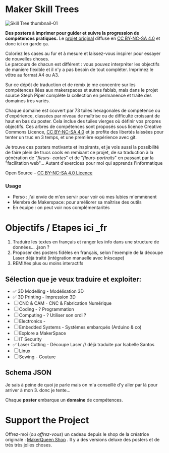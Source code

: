 # Maker Skill Trees  
![Skill Tree thumbnail-01](https://github.com/sjpiper145/MakerSkillTree/assets/7828884/66825c18-a0fb-4693-87ef-d1eb3c1e22a0)

**Des posters à imprimer pour guider et suivre la progression de compétences pratiques.** 
Le [projet original](https://github.com/sjpiper145/MakerSkillTree/) diffuse en [CC BY-NC-SA 4.0](https://creativecommons.org/licenses/by-nc-sa/4.0/) et donc ici on garde ça.

  Coloriez les cases au fur et à mesure et laissez-vous inspirer pour essayer de nouvelles choses.  
  Le parcours de chacun est différent  :  vous pouvez interpréter les objectifs de manière flexible et il n'y a pas besoin de tout compléter.  Imprimez le vôtre au format A4 ou A3.

Sur ce dépôt de traduction et de remix je me concentre sur les compétences liées aux makerspaces et autres fablab, mais dans le projet source Steph Piper complète la collection en permanence et traite des domaines très variés. 

Chaque domaine est couvert par 73 tuiles hexagonales de compétence ou d'expérience, classées par niveau de maîtrise ou de difficulté croissant de haut en bas du poster. Cela inclue des tuiles vierges où définir vos propres objectifs. 
Ces arbres de compétences sont proposés sous licence Creative Commons Licence, [CC BY-NC-SA 4.0](https://creativecommons.org/licenses/by-nc-sa/4.0/) et je profite des libertés laissées pour tenter un truc en 3 temps, et une première expérience avec git.

Je trouve ces posters motivants et inspirants, et je vois aussi la possibilité de faire plein de trucs cools en remixant ce projet, de sa traduction à la génération de "*fleurs- cartes*" et de "*fleurs-portraits*" en passant par la "facilitation web"... Autant d'exercices pour moi qui apprends l'informatique

Open Source – [CC BY-NC-SA 4.0 Licence](https://creativecommons.org/licenses/by-nc-sa/4.0/)

### Usage 
- Perso : j'ai envie de m'en servir pour voir où mes lubies m'emmènent
- Membre de Makerspace: pour améliorer sa maîtrise des outils 
- En équipe : on peut voir nos complémentarités
 
# Objectifs / Etapes ici _fr

1. Traduire les textes en français et ranger les info dans une structure de données... .json ?    
2. Proposer des posters fidèles en français, selon l'exemple de la découpe Laser déjà traité (intégration manuelle avec Inkscape)
3. REMIXes plus ou moins interactifs  

## Sélection que je veux traduire et exploiter: 

- ✅ 3D Modelling - Modélisation 3D
- ✅ 3D Printing - Impression 3D
- ☐ CNC & CAM - CNC & Fabrication Numérique
- ☐ Coding - ? Programmation
- ☐ Computing - ? Utiliser son ordi ? 
- ☐ Electronics - 
- ☐ Embedded Systems - Systèmes embarqués (Arduino & co)
- ☐ Explore a MakerSpace
- ☐ IT Security
- ✅ Laser Cutting - Découpe Laser // déjà traduite par Isabelle Santos
- ☐ Linux 
- ☐ Sewing - Couture


## Schema JSON
Je sais à peine de quoi je parle mais on m'a conseillé d'y aller par là pour arriver à mon 3. donc je tente...

Chaque **poster** embarque un **domaine** de compétences. 



# Support the Project
Offrez-moi (_ou offrez-vous_) un cadeau depuis le shop de la créatrice originale : [MakerQueen Shop](https://www.etsy.com/shop/makerqueenau/) . Il y a des versions deluxe des posters et de très très jolies choses.
 
